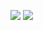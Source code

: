 ![](https://i.imgur.com/o039CrP.png)
![](https://i.imgur.com/aanSUvb.png)
![]()
![]()
![]()
![]()
![]()